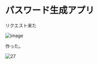 # パスワード生成アプリ

リクエスト来た

![image](https://user-images.githubusercontent.com/28350464/53168922-2a1de880-361f-11e9-859b-853b48d64e09.png)

作った。



![27](https://user-images.githubusercontent.com/28350464/53168935-3ace5e80-361f-11e9-8d4b-f0e513ac2391.gif)

